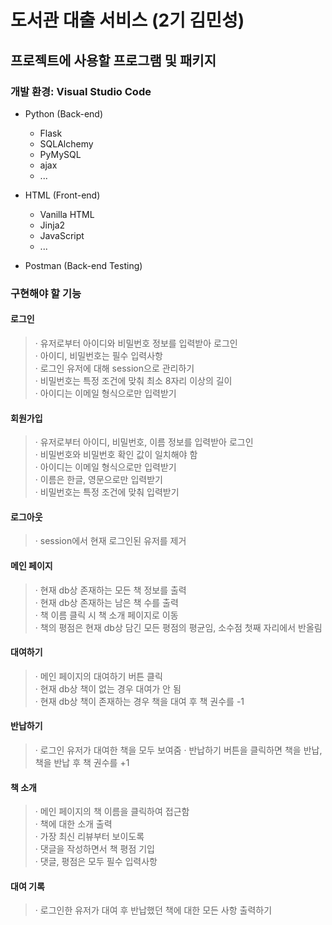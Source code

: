 도서관 대출 서비스 (2기 김민성)
============================

## 프로젝트에 사용할 프로그램 및 패키지

### 개발 환경: Visual Studio Code

* Python (Back-end)
  + Flask
  + SQLAlchemy
  + PyMySQL
  + ajax
  + ...

* HTML (Front-end)
  + Vanilla HTML
  + Jinja2
  + JavaScript
  + ...

* Postman (Back-end Testing)

### 구현해야 할 기능

#### 로그인
> · 유저로부터 아이디와 비밀번호 정보를 입력받아 로그인    
> · 아이디, 비밀번호는 필수 입력사항    
> · 로그인 유저에 대해 session으로 관리하기    
> · 비밀번호는 특정 조건에 맞춰 최소 8자리 이상의 길이    
> · 아이디는 이메일 형식으로만 입력받기

#### 회원가입
> · 유저로부터 아이디, 비밀번호, 이름 정보를 입력받아 로그인     
> · 비밀번호와 비밀번호 확인 값이 일치해야 함          
> · 아이디는 이메일 형식으로만 입력받기             
> · 이름은 한글, 영문으로만 입력받기            
> · 비밀번호는 특정 조건에 맞춰 입력받기             

#### 로그아웃
> · session에서 현재 로그인된 유저를 제거

#### 메인 페이지
> · 현재 db상 존재하는 모든 책 정보를 출력            
> · 현재 db상 존재하는 남은 책 수를 출력           
> · 책 이름 클릭 시 책 소개 페이지로 이동               
> · 책의 평점은 현재 db상 담긴 모든 평점의 평균임, 소수점 첫째 자리에서 반올림

#### 대여하기
> · 메인 페이지의 대여하기 버튼 클릭                      
> · 현재 db상 책이 없는 경우 대여가 안 됨                    
> · 현재 db상 책이 존재하는 경우 책을 대여 후 책 권수를 -1

#### 반납하기
> · 로그인 유저가 대여한 책을 모두 보여줌
> · 반납하기 버튼을 클릭하면 책을 반납, 책을 반납 후 책 권수를 +1

#### 책 소개
> · 메인 페이지의 책 이름을 클릭하여 접근함      
> · 책에 대한 소개 출력     
> · 가장 최신 리뷰부터 보이도록     
> · 댓글을 작성하면서 책 평점 기입            
> · 댓글, 평점은 모두 필수 입력사항

#### 대여 기록
> · 로그인한 유저가 대여 후 반납했던 책에 대한 모든 사항 출력하기

